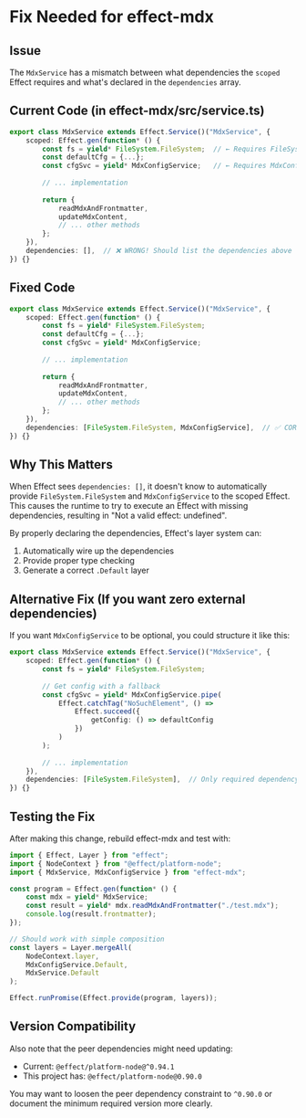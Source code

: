 # Fix Needed for effect-mdx

## Issue
The `MdxService` has a mismatch between what dependencies the `scoped` Effect requires and what's declared in the `dependencies` array.

## Current Code (in effect-mdx/src/service.ts)

```typescript
export class MdxService extends Effect.Service()("MdxService", {
    scoped: Effect.gen(function* () {
        const fs = yield* FileSystem.FileSystem;  // ← Requires FileSystem
        const defaultCfg = {...};
        const cfgSvc = yield* MdxConfigService;   // ← Requires MdxConfigService
        
        // ... implementation
        
        return {
            readMdxAndFrontmatter,
            updateMdxContent,
            // ... other methods
        };
    }),
    dependencies: [],  // ❌ WRONG! Should list the dependencies above
}) {}
```

## Fixed Code

```typescript
export class MdxService extends Effect.Service()("MdxService", {
    scoped: Effect.gen(function* () {
        const fs = yield* FileSystem.FileSystem;
        const defaultCfg = {...};
        const cfgSvc = yield* MdxConfigService;
        
        // ... implementation
        
        return {
            readMdxAndFrontmatter,
            updateMdxContent,
            // ... other methods
        };
    }),
    dependencies: [FileSystem.FileSystem, MdxConfigService],  // ✅ CORRECT!
}) {}
```

## Why This Matters

When Effect sees `dependencies: []`, it doesn't know to automatically provide `FileSystem.FileSystem` and `MdxConfigService` to the scoped Effect. This causes the runtime to try to execute an Effect with missing dependencies, resulting in "Not a valid effect: undefined".

By properly declaring the dependencies, Effect's layer system can:
1. Automatically wire up the dependencies
2. Provide proper type checking
3. Generate a correct `.Default` layer

## Alternative Fix (If you want zero external dependencies)

If you want `MdxConfigService` to be optional, you could structure it like this:

```typescript
export class MdxService extends Effect.Service()("MdxService", {
    scoped: Effect.gen(function* () {
        const fs = yield* FileSystem.FileSystem;
        
        // Get config with a fallback
        const cfgSvc = yield* MdxConfigService.pipe(
            Effect.catchTag("NoSuchElement", () => 
                Effect.succeed({
                    getConfig: () => defaultConfig
                })
            )
        );
        
        // ... implementation
    }),
    dependencies: [FileSystem.FileSystem],  // Only required dependency
}) {}
```

## Testing the Fix

After making this change, rebuild effect-mdx and test with:

```typescript
import { Effect, Layer } from "effect";
import { NodeContext } from "@effect/platform-node";
import { MdxService, MdxConfigService } from "effect-mdx";

const program = Effect.gen(function* () {
    const mdx = yield* MdxService;
    const result = yield* mdx.readMdxAndFrontmatter("./test.mdx");
    console.log(result.frontmatter);
});

// Should work with simple composition
const layers = Layer.mergeAll(
    NodeContext.layer,
    MdxConfigService.Default,
    MdxService.Default
);

Effect.runPromise(Effect.provide(program, layers));
```

## Version Compatibility

Also note that the peer dependencies might need updating:
- Current: `@effect/platform-node@^0.94.1`
- This project has: `@effect/platform-node@0.90.0`

You may want to loosen the peer dependency constraint to `^0.90.0` or document the minimum required version more clearly.
